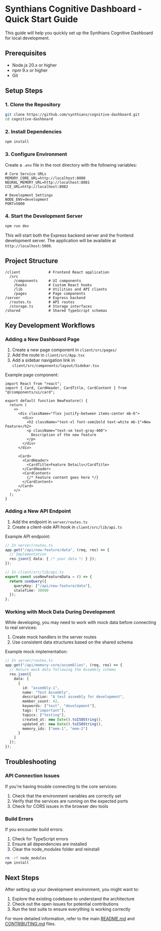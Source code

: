 # Synthians Cognitive Dashboard - Quick Start Guide

This guide will help you quickly set up the Synthians Cognitive Dashboard for local development.

## Prerequisites

- Node.js 20.x or higher
- npm 9.x or higher
- Git

## Setup Steps

### 1. Clone the Repository

```bash
git clone https://github.com/synthians/cognitive-dashboard.git
cd cognitive-dashboard
```

### 2. Install Dependencies

```bash
npm install
```

### 3. Configure Environment

Create a `.env` file in the root directory with the following variables:

```
# Core Service URLs
MEMORY_CORE_URL=http://localhost:8080
NEURAL_MEMORY_URL=http://localhost:8081
CCE_URL=http://localhost:8082

# Development Settings
NODE_ENV=development
PORT=5000
```

### 4. Start the Development Server

```bash
npm run dev
```

This will start both the Express backend server and the frontend development server. The application will be available at `http://localhost:5000`.

## Project Structure

```
/client             # Frontend React application
  /src
    /components     # UI components
    /hooks          # Custom React hooks
    /lib            # Utilities and API clients
    /pages          # Page components
/server             # Express backend
  /routes.ts        # API routes
  /storage.ts       # Storage interfaces
/shared             # Shared TypeScript schemas
```

## Key Development Workflows

### Adding a New Dashboard Page

1. Create a new page component in `client/src/pages/`
2. Add the route in `client/src/App.tsx`
3. Add a sidebar navigation link in `client/src/components/layout/Sidebar.tsx`

Example page component:

```tsx
import React from "react";
import { Card, CardHeader, CardTitle, CardContent } from "@/components/ui/card";

export default function NewFeature() {
  return (
    <>
      <div className="flex justify-between items-center mb-6">
        <div>
          <h2 className="text-xl font-semibold text-white mb-1">New Feature</h2>
          <p className="text-sm text-gray-400">
            Description of the new feature
          </p>
        </div>
      </div>
      
      <Card>
        <CardHeader>
          <CardTitle>Feature Details</CardTitle>
        </CardHeader>
        <CardContent>
          {/* Feature content goes here */}
        </CardContent>
      </Card>
    </>
  );
}
```

### Adding a New API Endpoint

1. Add the endpoint in `server/routes.ts`
2. Create a client-side API hook in `client/src/lib/api.ts`

Example API endpoint:

```typescript
// In server/routes.ts
app.get("/api/new-feature/data", (req, res) => {
  // Implementation
  res.json({ data: { /* your data */ } });
});

// In client/src/lib/api.ts
export const useNewFeatureData = () => {
  return useQuery({
    queryKey: ["/api/new-feature/data"],
    staleTime: 30000
  });
};
```

### Working with Mock Data During Development

While developing, you may need to work with mock data before connecting to real services:

1. Create mock handlers in the server routes
2. Use consistent data structures based on the shared schema

Example mock implementation:

```typescript
// In server/routes.ts
app.get("/api/memory-core/assemblies", (req, res) => {
  // Return mock data following the Assembly schema
  res.json({
    data: [
      {
        id: "assembly-1",
        name: "Test Assembly",
        description: "A test assembly for development",
        member_count: 42,
        keywords: ["test", "development"],
        tags: ["important"],
        topics: ["testing"],
        created_at: new Date().toISOString(),
        updated_at: new Date().toISOString(),
        memory_ids: ["mem-1", "mem-2"]
      }
    ]
  });
});
```

## Troubleshooting

### API Connection Issues

If you're having trouble connecting to the core services:

1. Check that the environment variables are correctly set
2. Verify that the services are running on the expected ports
3. Check for CORS issues in the browser dev tools

### Build Errors

If you encounter build errors:

1. Check for TypeScript errors
2. Ensure all dependencies are installed
3. Clear the node_modules folder and reinstall

```bash
rm -rf node_modules
npm install
```

## Next Steps

After setting up your development environment, you might want to:

1. Explore the existing codebase to understand the architecture
2. Check out the open issues for potential contributions
3. Run the test suite to ensure everything is working correctly

For more detailed information, refer to the main [README.md](../README.md) and [CONTRIBUTING.md](../CONTRIBUTING.md) files.